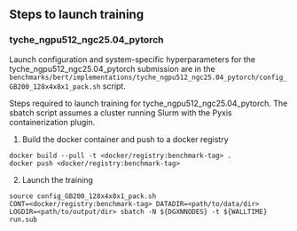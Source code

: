 ## Steps to launch training

### tyche_ngpu512_ngc25.04_pytorch

Launch configuration and system-specific hyperparameters for the
tyche_ngpu512_ngc25.04_pytorch submission are in the
`benchmarks/bert/implementations/tyche_ngpu512_ngc25.04_pytorch/config_GB200_128x4x8x1_pack.sh` script.

Steps required to launch training for tyche_ngpu512_ngc25.04_pytorch.  The sbatch
script assumes a cluster running Slurm with the Pyxis containerization plugin.

1. Build the docker container and push to a docker registry

```
docker build --pull -t <docker/registry:benchmark-tag> .
docker push <docker/registry:benchmark-tag>
```

2. Launch the training
```
source config_GB200_128x4x8x1_pack.sh
CONT=<docker/registry:benchmark-tag> DATADIR=<path/to/data/dir> LOGDIR=<path/to/output/dir> sbatch -N ${DGXNNODES} -t ${WALLTIME} run.sub
```
